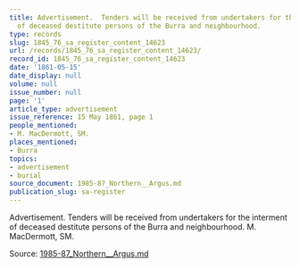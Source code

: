 ```yaml
---
title: Advertisement.  Tenders will be received from undertakers for the interment
  of deceased destitute persons of the Burra and neighbourhood.
type: records
slug: 1845_76_sa_register_content_14623
url: /records/1845_76_sa_register_content_14623/
record_id: 1845_76_sa_register_content_14623
date: '1861-05-15'
date_display: null
volume: null
issue_number: null
page: '1'
article_type: advertisement
issue_reference: 15 May 1861, page 1
people_mentioned:
- M. MacDermott, SM.
places_mentioned:
- Burra
topics:
- advertisement
- burial
source_document: 1985-87_Northern__Argus.md
publication_slug: sa-register
---
```


Advertisement.  Tenders will be received from undertakers for the interment of deceased destitute persons of the Burra and neighbourhood.  M. MacDermott, SM.

Source: [1985-87_Northern__Argus.md](/downloads/markdown/1985-87_Northern__Argus.md)
